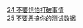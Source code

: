 [24 不要惧怕打破事情](./97ThingsEveryProgrammerShouldKnow/24-DontBeAfraidToBreakThings.md)  
[25 不要恶搞你的测试数据](./97ThingsEveryProgrammerShouldKnow/25-DontBeCuteWithYourTestData.md)
